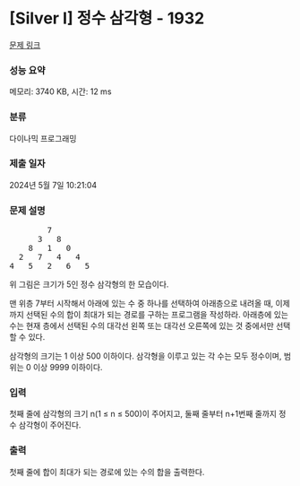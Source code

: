 # [Silver I] 정수 삼각형 - 1932 

[문제 링크](https://www.acmicpc.net/problem/1932) 

### 성능 요약

메모리: 3740 KB, 시간: 12 ms

### 분류

다이나믹 프로그래밍

### 제출 일자

2024년 5월 7일 10:21:04

### 문제 설명

<pre style="user-select: auto !important;">        7
      3   8
    8   1   0
  2   7   4   4
4   5   2   6   5</pre>

<p style="user-select: auto !important;">위 그림은 크기가 5인 정수 삼각형의 한 모습이다.</p>

<p style="user-select: auto !important;">맨 위층 7부터 시작해서 아래에 있는 수 중 하나를 선택하여 아래층으로 내려올 때, 이제까지 선택된 수의 합이 최대가 되는 경로를 구하는 프로그램을 작성하라. 아래층에 있는 수는 현재 층에서 선택된 수의 대각선 왼쪽 또는 대각선 오른쪽에 있는 것 중에서만 선택할 수 있다.</p>

<p style="user-select: auto !important;">삼각형의 크기는 1 이상 500 이하이다. 삼각형을 이루고 있는 각 수는 모두 정수이며, 범위는 0 이상 9999 이하이다.</p>

### 입력 

 <p style="user-select: auto !important;">첫째 줄에 삼각형의 크기 n(1 ≤ n ≤ 500)이 주어지고, 둘째 줄부터 n+1번째 줄까지 정수 삼각형이 주어진다.</p>

### 출력 

 <p style="user-select: auto !important;">첫째 줄에 합이 최대가 되는 경로에 있는 수의 합을 출력한다.</p>

